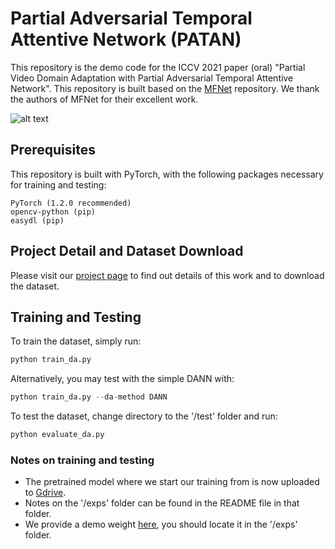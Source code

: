 # Partial Adversarial Temporal Attentive Network (PATAN)
This repository is the demo code for the ICCV 2021 paper (oral) "Partial Video Domain Adaptation with Partial Adversarial Temporal Attentive Network". This repository is built based on the [MFNet](https://github.com/cypw/PyTorch-MFNet) repository. We thank the authors of MFNet for their excellent work.

![alt text](./figures/figure-2-structure-3.png "Structure of PATAN")

## Prerequisites
This repository is built with PyTorch, with the following packages necessary for training and testing:
```
PyTorch (1.2.0 recommended)
opencv-python (pip)
easydl (pip)
```

## Project Detail and Dataset Download
Please visit our [project page](https://xuyu0010.github.io/pvda.html) to find out details of this work and to download the dataset.

## Training and Testing
To train the dataset, simply run:
```python
python train_da.py
```
Alternatively, you may test with the simple DANN with:
```python
python train_da.py --da-method DANN
```
To test the dataset, change directory to the '/test' folder and run:
```python
python evaluate_da.py
```

### Notes on training and testing
- The pretrained model where we start our training from is now uploaded to [Gdrive](https://drive.google.com/file/d/1DlBLrG-skHiwJkqD0wGrQkvXnN_dNXnN/view?usp=sharing).
- Notes on the '/exps' folder can be found in the README file in that folder.
- We provide a demo weight [here](https://entuedu-my.sharepoint.com/:f:/g/personal/xuyu0014_e_ntu_edu_sg/EvWxUhJtDYJIm4HNVq4kEVwBb_Dk0IVq0dm-qR0jIgQobA?e=eGbG7T), you should locate it in the '/exps' folder.
